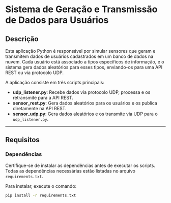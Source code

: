 # Sistema de Geração e Transmissão de Dados para Usuários

## Descrição

Esta aplicação Python é responsável por simular sensores que geram e transmitem dados de usuários cadastrados em um banco de dados na nuvem. Cada usuário está associado a tipos específicos de informação, e o sistema gera dados aleatórios para esses tipos, enviando-os para uma API REST ou via protocolo UDP.

A aplicação consiste em três scripts principais:

- **udp_listener.py**: Recebe dados via protocolo UDP, processa e os retransmite para a API REST.
- **sensor_rest.py**: Gera dados aleatórios para os usuários e os publica diretamente na API REST.
- **sensor_udp.py**: Gera dados aleatórios e os transmite via UDP para o `udp_listener.py`.

---

## Requisitos

### Dependências

Certifique-se de instalar as dependências antes de executar os scripts. Todas as dependências necessárias estão listadas no arquivo `requirements.txt`.

Para instalar, execute o comando:
```bash
pip install -r requirements.txt
